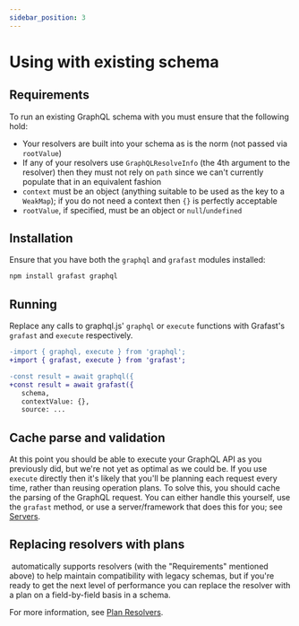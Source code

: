 ```yaml
---
sidebar_position: 3
---
```


# Using with existing schema

## Requirements

To run an existing GraphQL schema with <grafast /> you must ensure that the
following hold:

- Your resolvers are built into your schema as is the norm (not passed via `rootValue`)
- If any of your resolvers use `GraphQLResolveInfo` (the 4th argument to the
  resolver) then they must not rely on `path` since we can't currently populate
  that in an equivalent fashion
- `context` must be an object (anything suitable to be used as the key to a
  `WeakMap`); if you do not need a context then `{}` is perfectly acceptable
- `rootValue`, if specified, must be an object or `null`/`undefined`

## Installation

Ensure that you have both the `graphql` and `grafast` modules installed:

```bash npm2yarn
npm install grafast graphql
```

## Running

Replace any calls to graphql.js' `graphql` or `execute` functions with Grafast's
`grafast` and `execute` respectively.

```diff
-import { graphql, execute } from 'graphql';
+import { grafast, execute } from 'grafast';

-const result = await graphql({
+const result = await grafast({
   schema,
   contextValue: {},
   source: ...
```

## Cache parse and validation

At this point you should be able to execute your GraphQL API as you previously
did, but we're not yet as optimal as we could be. If you use `execute` directly
then it's likely that you'll be planning each request every time, rather than
reusing operation plans. To solve this, you should cache the parsing of the
GraphQL request. You can either handle this yourself, use the `grafast` method,
or use a server/framework that does this for you; see [Servers][].

## Replacing resolvers with plans

&ZeroWidthSpace;<grafast /> automatically supports resolvers (with the
"Requirements" mentioned above) to help maintain compatibility with legacy
schemas, but if you're ready to get the next level of performance you can
replace the resolver with a plan on a field-by-field basis in a schema.

For more information, see [Plan Resolvers](../plan-resolvers).

[servers]: ../servers
